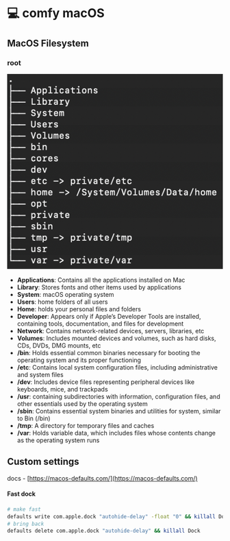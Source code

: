 # 💻 comfy macOS

## MacOS Filesystem

### root

![](<../../../../.gitbook/assets/image (22).png>)

* **Applications**: Contains all the applications installed on Mac
* **Library**: Stores fonts and other items used by applications
* **System**: macOS operating system
* **Users**: home folders of all users
* **Home**: holds your personal files and folders
* **Developer**: Appears only if Apple’s Developer Tools are installed, containing tools, documentation, and files for development
* **Network**: Contains network-related devices, servers, libraries, etc
* **Volumes**: Includes mounted devices and volumes, such as hard disks, CDs, DVDs, DMG mounts, etc
* **/bin**: Holds essential common binaries necessary for booting the operating system and its proper functioning
* **/etc**: Contains local system configuration files, including administrative and system files
* **/dev**: Includes device files representing peripheral devices like keyboards, mice, and trackpads
* **/usr**: containing subdirectories with information, configuration files, and other essentials used by the operating system
* **/sbin**: Contains essential system binaries and utilities for system, similar to Bin (/bin)
* **/tmp**: A directory for temporary files and caches
* **/var**: Holds variable data, which includes files whose contents change as the operating system runs

## Custom settings

docs - [https://macos-defaults.com/](https://macos-defaults.com/)

#### Fast dock

```bash
# make fast
defaults write com.apple.dock "autohide-delay" -float "0" && killall Dock
# bring back
defaults delete com.apple.dock "autohide-delay" && killall Dock
```
